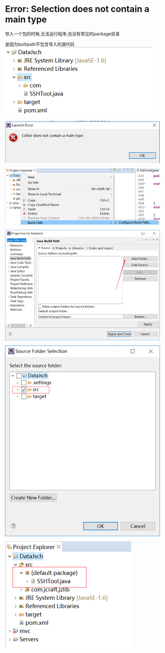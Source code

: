# Error: Selection does not contain a main type

导入一个包的时候,无法运行程序,也没有常见的package目录

是因为builtpath不包含导入的源代码
![Snipaste_2017-12-21_14-30-18](./assets/Snipaste_2017-12-21_14-30-18.png)

![Snipaste_2017-12-21_14-30-31](./assets/Snipaste_2017-12-21_14-30-31.png)

![Snipaste_2017-12-21_14-31-13](./assets/Snipaste_2017-12-21_14-31-13.png)

![Snipaste_2017-12-21_14-31-29](./assets/Snipaste_2017-12-21_14-31-29.png)

![Snipaste_2017-12-21_14-31-40](./assets/Snipaste_2017-12-21_14-31-40.png)

![Snipaste_2017-12-21_14-31-54](./assets/Snipaste_2017-12-21_14-31-54.png)